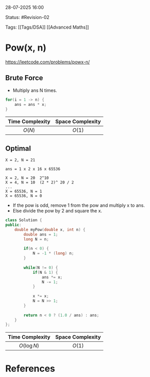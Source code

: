 28-07-2025  16:00

Status: #Revision-02  

Tags: [[Tags/DSA]] [[Advanced Maths]]

# Pow(x, n)

https://leetcode.com/problems/powx-n/


## Brute Force

- Multiply ans N times.

```cpp
for(i = 1 -> n) {
	ans = ans * x;
}
```


| **Time Complexity** | **Space Complexity** |
| :-----------------: | :------------------: |
|       $O(N)$        |        $O(1)$        |


## Optimal

```
X = 2, N = 21

ans = 1 x 2 x 16 x 65536

X = 2, N = 20  2^10
X = 4, N = 10  (2 * 2)^ 20 / 2
...
X = 65536, N = 1
X = 65536, N = 0
```

- If the pow is odd, remove 1 from the pow and multiply x to ans.
- Else divide the pow by 2 and square the x.

```cpp
class Solution {
public:
    double myPow(double x, int n) {
        double ans = 1;
        long N = n;
		
        if(n < 0) {
            N = -1 * (long) n;
        }
		
        while(N != 0) {
            if(N & 1) {
                ans *= x;
                N -= 1;
            }
			
            x *= x;
            N = N >> 1;
        }
		
        return n < 0 ? (1.0 / ans) : ans;
    }
};
```


| **Time Complexity** | **Space Complexity** |
| :-----------------: | :------------------: |
|     $O(\log N)$     |        $O(1)$        |


# References